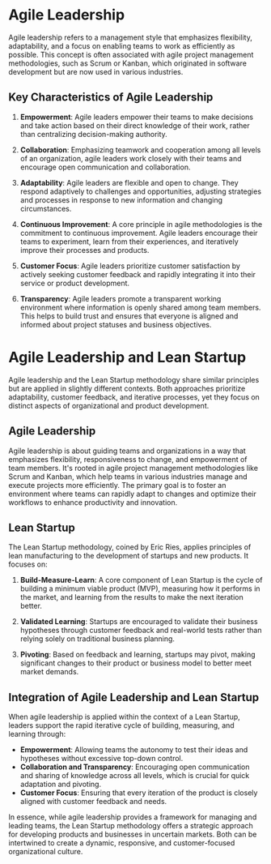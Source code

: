 # Agile Leadership

Agile leadership refers to a management style that emphasizes flexibility, adaptability, and a focus on enabling teams to work as efficiently as possible. This concept is often associated with agile project management methodologies, such as Scrum or Kanban, which originated in software development but are now used in various industries.

## Key Characteristics of Agile Leadership

1. **Empowerment**: Agile leaders empower their teams to make decisions and take action based on their direct knowledge of their work, rather than centralizing decision-making authority.

2. **Collaboration**: Emphasizing teamwork and cooperation among all levels of an organization, agile leaders work closely with their teams and encourage open communication and collaboration.

3. **Adaptability**: Agile leaders are flexible and open to change. They respond adaptively to challenges and opportunities, adjusting strategies and processes in response to new information and changing circumstances.

4. **Continuous Improvement**: A core principle in agile methodologies is the commitment to continuous improvement. Agile leaders encourage their teams to experiment, learn from their experiences, and iteratively improve their processes and products.

5. **Customer Focus**: Agile leaders prioritize customer satisfaction by actively seeking customer feedback and rapidly integrating it into their service or product development.

6. **Transparency**: Agile leaders promote a transparent working environment where information is openly shared among team members. This helps to build trust and ensures that everyone is aligned and informed about project statuses and business objectives.

# Agile Leadership and Lean Startup

Agile leadership and the Lean Startup methodology share similar principles but are applied in slightly different contexts. Both approaches prioritize adaptability, customer feedback, and iterative processes, yet they focus on distinct aspects of organizational and product development.

## Agile Leadership

Agile leadership is about guiding teams and organizations in a way that emphasizes flexibility, responsiveness to change, and empowerment of team members. It's rooted in agile project management methodologies like Scrum and Kanban, which help teams in various industries manage and execute projects more efficiently. The primary goal is to foster an environment where teams can rapidly adapt to changes and optimize their workflows to enhance productivity and innovation.

## Lean Startup

The Lean Startup methodology, coined by Eric Ries, applies principles of lean manufacturing to the development of startups and new products. It focuses on:

1. **Build-Measure-Learn**: A core component of Lean Startup is the cycle of building a minimum viable product (MVP), measuring how it performs in the market, and learning from the results to make the next iteration better.

2. **Validated Learning**: Startups are encouraged to validate their business hypotheses through customer feedback and real-world tests rather than relying solely on traditional business planning.

3. **Pivoting**: Based on feedback and learning, startups may pivot, making significant changes to their product or business model to better meet market demands.

## Integration of Agile Leadership and Lean Startup

When agile leadership is applied within the context of a Lean Startup, leaders support the rapid iterative cycle of building, measuring, and learning through:

- **Empowerment**: Allowing teams the autonomy to test their ideas and hypotheses without excessive top-down control.
- **Collaboration and Transparency**: Encouraging open communication and sharing of knowledge across all levels, which is crucial for quick adaptation and pivoting.
- **Customer Focus**: Ensuring that every iteration of the product is closely aligned with customer feedback and needs.

In essence, while agile leadership provides a framework for managing and leading teams, the Lean Startup methodology offers a strategic approach for developing products and businesses in uncertain markets. Both can be intertwined to create a dynamic, responsive, and customer-focused organizational culture.
